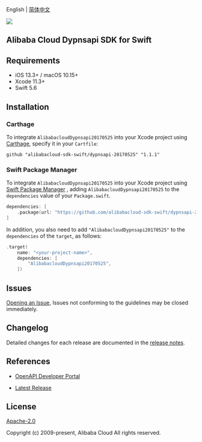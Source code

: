 English | [简体中文](README-CN.md)

![](https://aliyunsdk-pages.alicdn.com/icons/AlibabaCloud.svg)

## Alibaba Cloud Dypnsapi SDK for Swift

## Requirements

- iOS 13.3+ / macOS 10.15+
- Xcode 11.3+
- Swift 5.6

## Installation

### Carthage

To integrate `AlibabacloudDypnsapi20170525` into your Xcode project using [Carthage](https://github.com/Carthage/Carthage), specify it in your `Cartfile`:

```ogdl
github "alibabacloud-sdk-swift/dypnsapi-20170525" "1.1.1"
```

### Swift Package Manager

To integrate `AlibabacloudDypnsapi20170525` into your Xcode project using [Swift Package Manager](https://swift.org/package-manager/) , adding `AlibabacloudDypnsapi20170525` to the `dependencies` value of your `Package.swift`.

```swift
dependencies: [
    .package(url: "https://github.com/alibabacloud-sdk-swift/dypnsapi-20170525.git", from: "1.1.1")
]
```

In addition, you also need to add `"AlibabacloudDypnsapi20170525"` to the `dependencies` of the `target`, as follows:

```swift
.target(
    name: "<your-project-name>",
    dependencies: [
        "AlibabacloudDypnsapi20170525",
    ])
```

## Issues

[Opening an Issue](https://github.com/alibabacloud-sdk-swift/dypnsapi-20170525/issues/new), Issues not conforming to the guidelines may be closed immediately.

## Changelog

Detailed changes for each release are documented in the [release notes](./ChangeLog.txt).

## References

* [OpenAPI Developer Portal](https://next.api.alibabacloud.com/home)
- [Latest Release](https://github.com/alibabacloud-sdk-swift/dypnsapi-20170525)

## License

[Apache-2.0](http://www.apache.org/licenses/LICENSE-2.0)

Copyright (c) 2009-present, Alibaba Cloud All rights reserved.
